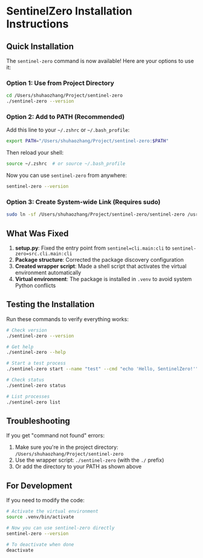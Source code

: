 # SentinelZero Installation Instructions

## Quick Installation

The `sentinel-zero` command is now available! Here are your options to use it:

### Option 1: Use from Project Directory
```bash
cd /Users/shuhaozhang/Project/sentinel-zero
./sentinel-zero --version
```

### Option 2: Add to PATH (Recommended)
Add this line to your `~/.zshrc` or `~/.bash_profile`:
```bash
export PATH="/Users/shuhaozhang/Project/sentinel-zero:$PATH"
```

Then reload your shell:
```bash
source ~/.zshrc  # or source ~/.bash_profile
```

Now you can use `sentinel-zero` from anywhere:
```bash
sentinel-zero --version
```

### Option 3: Create System-wide Link (Requires sudo)
```bash
sudo ln -sf /Users/shuhaozhang/Project/sentinel-zero/sentinel-zero /usr/local/bin/sentinel-zero
```

## What Was Fixed

1. **setup.py**: Fixed the entry point from `sentinel=cli.main:cli` to `sentinel-zero=src.cli.main:cli`
2. **Package structure**: Corrected the package discovery configuration
3. **Created wrapper script**: Made a shell script that activates the virtual environment automatically
4. **Virtual environment**: The package is installed in `.venv` to avoid system Python conflicts

## Testing the Installation

Run these commands to verify everything works:

```bash
# Check version
./sentinel-zero --version

# Get help
./sentinel-zero --help

# Start a test process
./sentinel-zero start --name "test" --cmd "echo 'Hello, SentinelZero!'"

# Check status
./sentinel-zero status

# List processes
./sentinel-zero list
```

## Troubleshooting

If you get "command not found" errors:
1. Make sure you're in the project directory: `/Users/shuhaozhang/Project/sentinel-zero`
2. Use the wrapper script: `./sentinel-zero` (with the `./` prefix)
3. Or add the directory to your PATH as shown above

## For Development

If you need to modify the code:
```bash
# Activate the virtual environment
source .venv/bin/activate

# Now you can use sentinel-zero directly
sentinel-zero --version

# To deactivate when done
deactivate
```